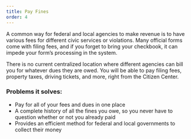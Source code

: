 ```yaml
---
title: Pay Fines
order: 4
---
```


A common way for federal and local agencies to make revenue is to have various fees for different civic services or violations. Many official forms come with filing fees, and if you forget to bring your checkbook, it can impede your form’s processing in the system. 

There is no current centralized location where different agencies can bill you for whatever dues they are owed. You will be able to pay filing fees, property taxes, driving tickets, and more, right from the Citizen Center.

### Problems it solves:
- Pay for all of your fees and dues in one place
- A complete history of all the fines you owe, so you never have to question whether or not you already paid
- Provides an efficient method for federal and local governments to collect their money
